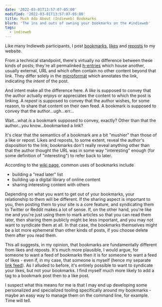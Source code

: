 ```yaml
---
date: '2022-03-01T13:57:07-05:00'
modified: '2022-03-01T13:57:07-05:00'
title: Much Ado About (Indieweb) Bookmarks
blurb: 'The ins and outs of owning your bookmarks on the #indieweb'
tags:
  - indieweb
---
```


Like many Indieweb participants, I post [bookmarks][1], [likes][2] and
[reposts][3] to my website.

From a technical standpoint, there's virtually no difference between these
kinds of posts; they're all permalinked [h-entries][4] which house another,
usually external, URL and which often contain no other content beyond that
link.  They differ solely in the [microformat][5] which annotates the link,
indicating the *intent* of the post.

And intent make all the difference here.  A *like* is supposed to convey
that the author actually enjoys or appreciates the content to which the post
is linking.  A *repost* is supposed to convey that the author wishes, for
some reason, to share that content on their own feed.  A bookmark is
supposed to convey that the author...ugh...err...

Wait...what *is* a bookmark supposed to convey, exactly?  Other than that
the author...you know...bookmarked a link?

It's clear that the semantics of a bookmark are a bit "mushier" than those
of a like or repost.  Likes and reposts, to some extent, reveal the author's
disposition to the link; bookmarks don't really reveal anything other than
that the author thought the URL was in some way "interesting" enough (for
some definition of "interesting") to refer back to later.

According to the [wiki page][1], common uses of bookmarks include

* building a "read later" list
* building up a digital library of online content
* sharing interesting content with others

Depending on what you want to get out of your bookmarks, your relationship
to them will be different.  If the sharing aspect is important to you, then
posting them to your site is a core feature, and syndicating them to Twitter
or Reddit makes a lot of sense.  If, on the other hand, you're like me and
you're just using them to mark articles so that you can read them later,
then sharing them publicly might be less important, and you may not want to
syndicate them at all.  In that case, the bookmarks themselves might be a
lot more ephemeral than other kinds of posts, if you choose delete them
after you read them.

This all suggests, in my opinion, that bookmarks are fundamentally different
from likes and reposts.  It's much more plausible, I would argue, for
someone to want a feed of bookmarks then it is for someone to want a feed of
likes - even if, in my case, that someone is myself (hence my separate [link
feed][6]).  As I alluded to before, it's entirely possible to want to
syndicate your likes, but not your bookmarks.  I find myself much more
likely to add a tag to a bookmark post then to a like post.

I suspect what this means for me is that I may end up developing some
personalized and specialized tooling specifically around my bookmarks -
maybe an easy way to manage them on the command line, for example.  Time
will tell.


[1]: https://indieweb.org/bookmark 
[2]: https://indieweb.org/like
[3]: https://indieweb.org/repost
[4]: https://indieweb.org/h-entry
[5]: https://indieweb.org/microformats
[6]: /posts/bookmarks
